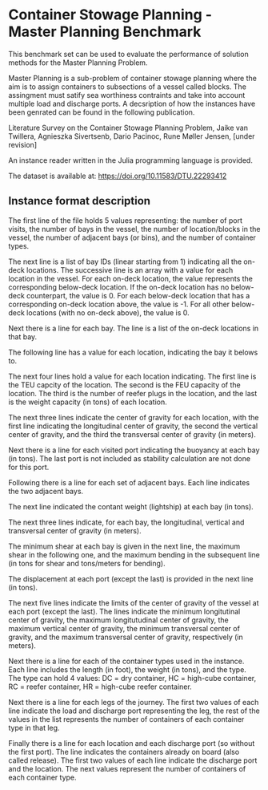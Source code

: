 # Container Stowage Planning - Master Planning Benchmark
This benchmark set can be used to evaluate the performance of solution methods for the Master Planning Problem.

Master Planning is a sub-problem of container stowage planning where the aim is to assign containers to subsections of a vessel called blocks. The assingment must satify sea worthiness contraints and take into account multiple load and discharge ports. A decsription of how the instances have been genrated can be found in the following publication.

Literature Survey on the Container Stowage Planning Problem, Jaike van Twillera, Agnieszka Sivertsenb, Dario Pacinoc, Rune Møller Jensen, [under revision]

An instance reader written in the Julia programming language is provided.

The dataset is available at: https://doi.org/10.11583/DTU.22293412

## Instance format description

The first line of the file holds 5 values representing: the number of port visits, the number of bays in the vessel, the number of location/blocks in the vessel, the number of adjacent bays (or bins), and the number of container types.

The next line is a list of bay IDs (linear starting from 1) indicating all the on-deck locations. The successive line is an array with a value for each location in the vessel. For each on-deck location, the value represents the corresponding below-deck location. If the on-deck location has no below-deck counterpart, the value is 0. For each below-deck location that has a corresponding on-deck location above, the value is -1. For all other below-deck locations (with no on-deck above), the value is 0.

Next there is a line for each bay. The line is a list of the on-deck locations in that bay.

The following line has a value for each location, indicating the bay it belows to.

The next four lines hold a value for each location indicating. The first line is the TEU capcity of the location. The second is the FEU capacity of the location. The third is the number of reefer plugs in the location, and the last is the weight capacity (in tons) of each location.

The next three lines indicate the center of gravity for each location, with the first line indicating the longitudinal center of gravity, the second the vertical center of gravity, and the third the transversal center of gravity (in meters).

Next there is a line for each visited port indicating the buoyancy at each bay (in tons). The last port is not included as stability calculation are not done for this port. 

Following there is a line for each set of adjacent bays. Each line indicates the two adjacent bays.

The next line indicated the contant weight (lightship) at each bay (in tons).

The next three lines indicate, for each bay, the longitudinal, vertical and transversal center of gravity (in meters).

The minimum shear at each bay is given in the next line, the maximum shear in the following one, and the maximum bending in the subsequent line (in tons for shear and tons/meters for bending).

The displacement at each port (except the last) is provided in the next line (in tons).

The next five lines indicate the limits of the center of gravity of the vessel at each port (except the last). The lines indicate the minimum longitutinal center of gravity, the maximum longitutudinal center of gravity, the maximum vertical center of gravity, the minimum transversal center of gravity, and the maximum transversal center of gravity, respectively (in meters).

Next there is a line for each of the container types used in the instance. Each line includes the length (in foot), the weight (in tons), and the type. The type can hold 4 values: DC = dry container, HC = high-cube container, RC = reefer container, HR = high-cube reefer container.

Next there is a line for each legs of the journey. The first two values of each line indicate the load and discharge port representing the leg, the rest of the values in the list represents the number of containers of each container type in that leg.

Finally there is a line for each location and each discharge port (so without the first port). The line indicates the containers already on board (also called release). The first two values of each line indicate the discharge port and the location. The next values represent the number of containers of each container type.
